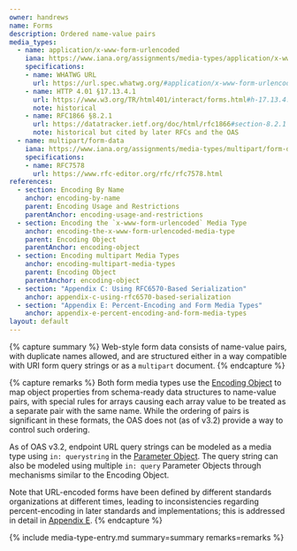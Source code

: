 ```yaml
---
owner: handrews
name: Forms
description: Ordered name-value pairs
media_types:
  - name: application/x-www-form-urlencoded
    iana: https://www.iana.org/assignments/media-types/application/x-www-form-urlencoded
    specifications:
    - name: WHATWG URL
      url: https://url.spec.whatwg.org/#application/x-www-form-urlencoded
    - name: HTTP 4.01 §17.13.4.1
      url: https://www.w3.org/TR/html401/interact/forms.html#h-17.13.4.1
      note: historical
    - name: RFC1866 §8.2.1
      url: https://datatracker.ietf.org/doc/html/rfc1866#section-8.2.1
      note: historical but cited by later RFCs and the OAS
  - name: multipart/form-data
    iana: https://www.iana.org/assignments/media-types/multipart/form-data
    specifications:
    - name: RFC7578
      url: https://www.rfc-editor.org/rfc/rfc7578.html
references:
  - section: Encoding By Name
    anchor: encoding-by-name
    parent: Encoding Usage and Restrictions
    parentAnchor: encoding-usage-and-restrictions
  - section: Encoding the `x-www-form-urlencoded` Media Type
    anchor: encoding-the-x-www-form-urlencoded-media-type
    parent: Encoding Object
    parentAnchor: encoding-object
  - section: Encoding multipart Media Types
    anchor: encoding-multipart-media-types
    parent: Encoding Object
    parentAnchor: encoding-object
  - section: "Appendix C: Using RFC6570-Based Serialization"
    anchor: appendix-c-using-rfc6570-based-serialization
  - section: "Appendix E: Percent-Encoding and Form Media Types"
    anchor: appendix-e-percent-encoding-and-form-media-types
layout: default
---
```


{% capture summary %}
Web-style form data consists of name-value pairs, with duplicate names allowed, and are structured either in a way compatible with URI form query strings or as a `multipart` document.
{% endcapture %}

{% capture remarks %}
Both form media types use the [Encoding Object](https://spec.openapis.org/oas/latest.html#encoding-object) to map object properties from schema-ready data structures to name-value pairs, with special rules for arrays causing each array value to be treated as a separate pair with the same name.
While the ordering of pairs is significant in these formats, the OAS does not (as of v3.2) provide a way to control such ordering.

As of OAS v3.2, endpoint URL query strings can be modeled as a media type using `in: querystring` in the [Parameter Object](https://spec.openapis.org/oas/latest.html#parameter-object).  The query string can also be modeled using multiple `in: query` Parameter Objects through mechanisms similar to the Encoding Object.

Note that URL-encoded forms have been defined by different standards organizations at different times, leading to inconsistencies regarding percent-encoding in later standards and implementations; this is addressed in detail in [Appendix E](https://spec.openapis.org/oas/latest.html#appendix-e-percent-encoding-and-form-media-types).
{% endcapture %}

{% include media-type-entry.md summary=summary remarks=remarks %}
